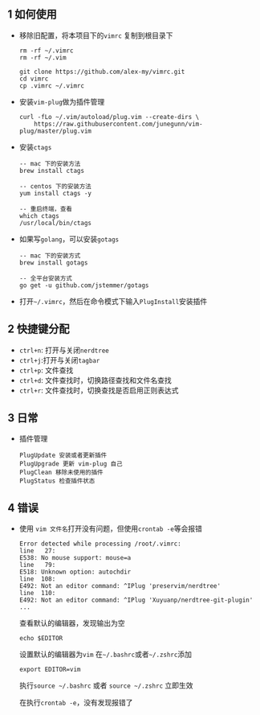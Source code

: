 ## 1 如何使用

- 移除旧配置，将本项目下的`vimrc` 复制到根目录下

  ```text
  rm -rf ~/.vimrc
  rm -rf ~/.vim

  git clone https://github.com/alex-my/vimrc.git
  cd vimrc
  cp .vimrc ~/.vimrc
  ```

- 安装`vim-plug`做为插件管理

  ```text
  curl -fLo ~/.vim/autoload/plug.vim --create-dirs \
      https://raw.githubusercontent.com/junegunn/vim-plug/master/plug.vim
  ```

- 安装`ctags`

  ```text
  -- mac 下的安装方法
  brew install ctags

  -- centos 下的安装方法
  yum install ctags -y

  -- 重启终端，查看
  which ctags
  /usr/local/bin/ctags
  ```

- 如果写`golang`，可以安装`gotags`

  ```text
  -- mac 下的安装方式
  brew install gotags

  -- 全平台安装方式
  go get -u github.com/jstemmer/gotags

  ```

- 打开`~/.vimrc`，然后在命令模式下输入`PlugInstall`安装插件

## 2 快捷键分配

- `ctrl+n`: 打开与关闭`nerdtree`
- `ctrl+j`:打开与关闭`tagbar`
- `ctrl+p`: 文件查找
- `ctrl+d`: 文件查找时，切换路径查找和文件名查找
- `ctrl+r`: 文件查找时，切换查找是否启用正则表达式

## 3 日常

- 插件管理

  ```text
  PlugUpdate 安装或者更新插件
  PlugUpgrade 更新 vim-plug 自己
  PlugClean 移除未使用的插件
  PlugStatus 检查插件状态
  ```

## 4 错误

- 使用 `vim 文件名`打开没有问题，但使用`crontab -e`等会报错

  ```text
  Error detected while processing /root/.vimrc:
  line   27:
  E538: No mouse support: mouse=a
  line   79:
  E518: Unknown option: autochdir
  line  108:
  E492: Not an editor command: ^IPlug 'preservim/nerdtree'
  line  110:
  E492: Not an editor command: ^IPlug 'Xuyuanp/nerdtree-git-plugin'
  ...
  ```

  查看默认的编辑器，发现输出为空

  ```text
  echo $EDITOR
  ```

  设置默认的编辑器为`vim`
  在`~/.bashrc`或者`~/.zshrc`添加

  ```text
  export EDITOR=vim
  ```

  执行`source ~/.bashrc` 或者 `source ~/.zshrc` 立即生效

  在执行`crontab -e`，没有发现报错了
